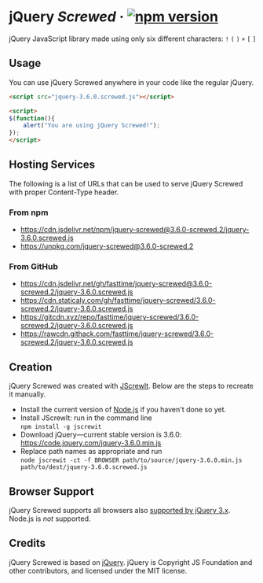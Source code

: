 # jQuery *Screwed* · [![npm version][npm badge]][npm url]

jQuery JavaScript library made using only six different characters: `!` `(` `)` `+` `[` `]`

## Usage

You can use jQuery Screwed anywhere in your code like the regular jQuery.

```html
<script src="jquery-3.6.0.screwed.js"></script>
```

```html
<script>
$(function(){
    alert("You are using jQuery Screwed!");
});
</script>
```

## Hosting Services

The following is a list of URLs that can be used to serve jQuery Screwed with proper Content-Type
header.

### From npm

* https://cdn.jsdelivr.net/npm/jquery-screwed@3.6.0-screwed.2/jquery-3.6.0.screwed.js
* https://unpkg.com/jquery-screwed@3.6.0-screwed.2

### From GitHub

* https://cdn.jsdelivr.net/gh/fasttime/jquery-screwed@3.6.0-screwed.2/jquery-3.6.0.screwed.js
* https://cdn.staticaly.com/gh/fasttime/jquery-screwed/3.6.0-screwed.2/jquery-3.6.0.screwed.js
* https://gitcdn.xyz/repo/fasttime/jquery-screwed/3.6.0-screwed.2/jquery-3.6.0.screwed.js
* https://rawcdn.githack.com/fasttime/jquery-screwed/3.6.0-screwed.2/jquery-3.6.0.screwed.js

## Creation

jQuery Screwed was created with [JScrewIt](https://github.com/fasttime/JScrewIt).
Below are the steps to recreate it manually.

* Install the current version of [Node.js](https://nodejs.org) if you haven't done so yet.
* Install JScrewIt: run in the command line<br>
  `npm install -g jscrewit`
* Download jQuery—current stable version is 3.6.0: https://code.jquery.com/jquery-3.6.0.min.js
* Replace path names as appropriate and run<br>
  `node jscrewit -ct -f BROWSER path/to/source/jquery-3.6.0.min.js
  path/to/dest/jquery-3.6.0.screwed.js`

## Browser Support

jQuery Screwed supports all browsers also
[supported by jQuery 3.x](https://jquery.com/browser-support/).
Node.js is *not* supported.

## Credits

jQuery Screwed is based on [jQuery](https://github.com/jquery/jquery).
jQuery is Copyright JS Foundation and other contributors, and licensed under the MIT license.

[npm badge]: https://badge.fury.io/js/jquery-screwed.svg
[npm url]: https://www.npmjs.com/package/jquery-screwed
